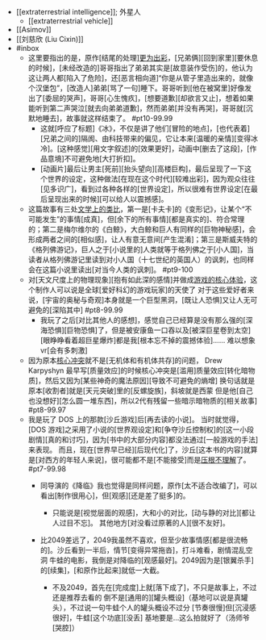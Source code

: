 - [[extraterrestrial intelligence]]; 外星人
    - [[extraterrestrial vehicle]]
- [[Asimov]]
- [[刘慈欣 (Liu Cixin)]]
- #inbox
    - 这里要指出的是，原作[结尾的处理][更为出彩](https://www.zhihu.com/question/459134092/answer/1888847553)，[兄弟俩][回到家里][要休息的时候]，[未经改造的]哥哥指出了弟弟其实是[故意装作受伤]的，他认为这让两人都[陷入了危险]，还[恶言相向道]“你是从管子里造出来的，就像个汉堡包”，[改造人]弟弟[骂了一句]睡下。哥哥听到[他在被窝里]好像发出了[委屈的哭声]，哥哥[心生愧疚]，[想要道歉][却欲言又止]，想着如果能听到第二声哭泣[就去向弟弟道歉]，然而弟弟[并没有再哭]，哥哥就[沉默地睡去]，故事就这样结束了。 #pt10-99.99
        - 这就[呼应了标题]《冰》，不仅是讲了他们[冒险的地点]，[也代表着][兄弟之间的]隔阂、由科技带来的偏见，它让本来[温暖的亲情][变得冰冷]。[这种感觉][用文字叙述]的[效果更好]，动画中[删去了这段]，[作品意境]不可避免地[大打折扣]。
        - [动画片]最后让男主[死前][抬头望向][高楼巨构]，最后呈现了一下这个世界的设定，这种做法[在现在这个时代][较难出彩]，因为观众往往[见多识广]，看到过各种各样的[世界设定]，所以很难有世界设定[在最后呈现出来的时候][可以给人以震撼感]。
    - 这篇故事有三处[文学上的类比](https://www.zhihu.com/question/459134092/answer/1886555955)，第一是[卡夫卡]的《变形记》，让某个“不可能发生”的事情[成真]，但[余下的所有事情][都是真实的]、符合常理的；第二是梅尔维尔的《白鲸》，大白鲸和巨人有同样的[巨物神秘感]，会形成两者之间的[相似感]，让人有意无意间[产生混淆]；第三是斯威夫特的《格列佛游记》，巨人之于[小说里的]人类就等于格列佛之于[小人国]，当读者从格列佛游记里读到对小人国（十七世纪的英国人）的讽刺，也同样会在这篇小说里读出[对当今人类的讽刺]。 #pt9-100
    - 对[天文尺度上的物理现象][抱有如此深的感情]并做成[游戏的核心体验](https://bbs.saraba1st.com/2b/thread-2020967-2-1.html)，这个制作人可以说是全球[爱好科幻的游戏玩家]的天使了
对于这些爱好者来说，[宇宙的奥秘与奇观]本身就是一个巨型黑洞，[既让人恐惧]又让人无可避免的[深陷其中] #pt8-99.99
        - 我玩了之后[对比其他人的感想]，感觉自己已经算是没有那么强的[深海恐惧][巨物恐惧]了，但是被安康鱼一口吞以及[被深巨星卷到太空][眼睁睁看着超巨星爆炸]都是我[根本忘不掉的震撼体验]…… 难以想象vr[会有多刺激]
    - 因为原本[核心冲突](https://bbs.saraba1st.com/2b/thread-2021292-2-1.html)就不是[无机体和有机体共存]的问题，
Drew Karpyshyn 最早写[质量效应]的时候核心冲突是[滥用]质量效应[转化暗物质]，然后又因为[某些神奇的魔法原因][导致不可避免的熵增]
换句话就是原本[收割者]就是[天元突破]里的[反螺旋族]，斜坡就是西蒙
但是他[自己也没想好][怎么圆一堆东西]，所以2代有残留一些暗示暗物质的[相关故事] #pt8-99.97
    - 我是玩了 DOS 上的那款[沙丘游戏]后[再去读的小说]。
当时就觉得，[DOS 游戏]之采用了小说的[世界观设定]和[争夺沙丘控制权]的[这一小段剧情][真的和讨巧]，因为[书中的大部分内容]都没法通过[一般游戏的手法]来表现。
而且，现在[世界早已经][后现代化]了，沙丘[这本书的内容]就算是[对西方的年轻人来说]，很可能都不是[不能接受]而是[压根不理解](https://bbs.saraba1st.com/2b/thread-2026721-2-1.html)了。 #pt7-99.98
        - 同导演的《降临》我也觉得是同样问题，原作[太不适合改编了]，可以看出[制作很用心]，但[观感][还是差了挺多]的。


            - 只能说是[视觉层面的观感]，大和小的对比，[动与静的对比][都让人过目不忘]。
其他地方[对没看过原著的人][很不友好]。

        - 比2049差远了，2049我虽然不喜欢，但至少故事情感[都是很流畅的]。沙丘看到一半后，情节[变得异常拖沓]，打斗难看，剧情混乱空洞
牛蛙的电影，我倒是对降临的[观感最好]。2049因为是[银翼杀手]的[续集]，[和原作比起来]就低一大截。


            - 不及2049，首先在[完成度]上就[落下成了]，不只是故事上，不过还是推荐去看的
倒不是[通用的][罐头概设]（基地可以说是真罐头），不过说一句牛蛙个人的罐头概设不过分
[节奏很慢]但[沉浸感很好]，牛蛙[这个功底][没丢]
基地要是...这么拍就好了（汤师爷[哭腔]）

